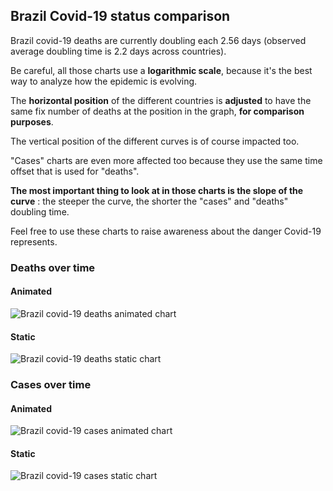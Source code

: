 ## Brazil Covid-19 status comparison 

Brazil covid-19 deaths are currently doubling each 2.56 days (observed average doubling time is 2.2 days across countries).



Be careful, all those charts use a **logarithmic scale**, because it's the best way to analyze how the epidemic is evolving.
 
The **horizontal position** of the different countries is **adjusted** to have the same fix number of deaths at the position in the graph, **for comparison purposes**.

The vertical position of the different curves is of course impacted too.

"Cases" charts are even more affected too because they use the same time offset that is used for "deaths".

**The most important thing to look at in those charts is the slope of the curve** : the steeper the curve, the shorter the "cases" and "deaths" doubling time.

Feel free to use these charts to raise awareness about the danger Covid-19 represents. 


 
### Deaths over time
 
#### Animated
![Brazil covid-19 deaths animated chart](https://raw.githubusercontent.com/madlag/coronavirus_study/master/notebooks/graphs/2020-03-30/countries/Brazil/2020-03-30_Brazil_deaths.gif "Brazil covid-19 deaths animated chart")   
 
#### Static
![Brazil covid-19 deaths static chart](https://raw.githubusercontent.com/madlag/coronavirus_study/master/notebooks/graphs/2020-03-30/countries/Brazil/2020-03-30_Brazil_deaths.png "Brazil covid-19 deaths static chart")   

 
### Cases over time
 
#### Animated
![Brazil covid-19 cases animated chart](https://raw.githubusercontent.com/madlag/coronavirus_study/master/notebooks/graphs/2020-03-30/countries/Brazil/2020-03-30_Brazil_cases.gif "Brazil covid-19 cases animated chart")   
 
#### Static
![Brazil covid-19 cases static chart](https://raw.githubusercontent.com/madlag/coronavirus_study/master/notebooks/graphs/2020-03-30/countries/Brazil/2020-03-30_Brazil_cases.png "Brazil covid-19 cases static chart")   

